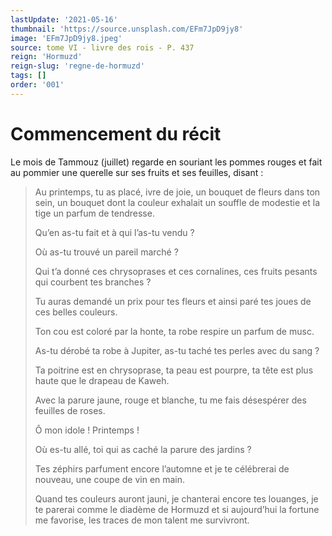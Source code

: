 ```yaml
---
lastUpdate: '2021-05-16'
thumbnail: 'https://source.unsplash.com/EFm7JpD9jy8'
image: 'EFm7JpD9jy8.jpeg'
source: tome VI - livre des rois - P. 437
reign: 'Hormuzd'
reign-slug: 'regne-de-hormuzd'
tags: []
order: '001'
---
```


# Commencement du récit

Le mois de Tammouz (juillet) regarde en souriant les pommes rouges et fait au pommier une querelle sur ses fruits et ses feuilles, disant :

> Au printemps, tu as placé, ivre de joie, un bouquet de fleurs dans ton sein, un bouquet dont la couleur exhalait un souffle de modestie et la tige un parfum de tendresse.
>
> Qu’en as-tu fait et à qui l’as-tu vendu ?
>
> Où as-tu trouvé un pareil marché ?
>
> Qui t’a donné ces chrysoprases et ces cornalines, ces fruits pesants qui courbent tes branches ?
>
> Tu auras demandé un prix pour tes fleurs et ainsi paré tes joues de ces belles couleurs.
>
> Ton cou est coloré par la honte, ta robe respire un parfum de musc.
>
> As-tu dérobé ta robe à Jupiter, as-tu taché tes perles avec du sang ?
>
> Ta poitrine est en chrysoprase, ta peau est pourpre, ta tête est plus haute que le drapeau de Kaweh.
>
> Avec la parure jaune, rouge et blanche, tu me fais désespérer des feuilles de roses.
>
> Ô mon idole ! Printemps !
>
> Où es-tu allé, toi qui as caché la parure des jardins ?
>
> Tes zéphirs parfument encore l’automne et je te célébrerai de nouveau, une coupe de vin en main.
>
> Quand tes couleurs auront jauni, je chanterai encore tes louanges, je te parerai comme le diadème de Hormuzd et si aujourd’hui la fortune me favorise, les traces de mon talent me survivront.
